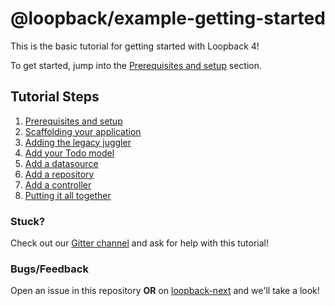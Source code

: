 # @loopback/example-getting-started

This is the basic tutorial for getting started with Loopback 4!

To get started, jump into the
[Prerequisites and setup](docs/1-prerequisites-and-setup.md) section.

## Tutorial Steps

1. [Prerequisites and setup](docs/1-prerequisites-and-setup.md)
1. [Scaffolding your application](docs/2-scaffold-app.md)
1. [Adding the legacy juggler](docs/3-add-legacy-juggler.md)
1. [Add your Todo model](docs/4-todo-model.md)
1. [Add a datasource](docs/5-datasource.md)
1. [Add a repository](docs/6-repository.md)
1. [Add a controller](docs/7-controller.md)
1. [Putting it all together](docs/8-putting-it-together.md)

### Stuck?
Check out our [Gitter channel](https://gitter.im/strongloop/loopback) and ask
for help with this tutorial!

### Bugs/Feedback
Open an issue in this repository **OR** on [loopback-next](https://github.com/strongloop/loopback-next) and we'll take a look!
